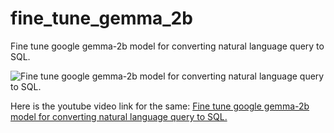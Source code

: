 # fine_tune_gemma_2b
Fine tune google gemma-2b model for converting natural language query to SQL.

![Fine tune google gemma-2b model for converting natural language query to SQL.](finetune-gemma.png)

Here is the youtube video link for the same: [Fine tune google gemma-2b model for converting natural language query to SQL.](https://www.youtube.com/watch?v=BPTpzxUkx0c)
